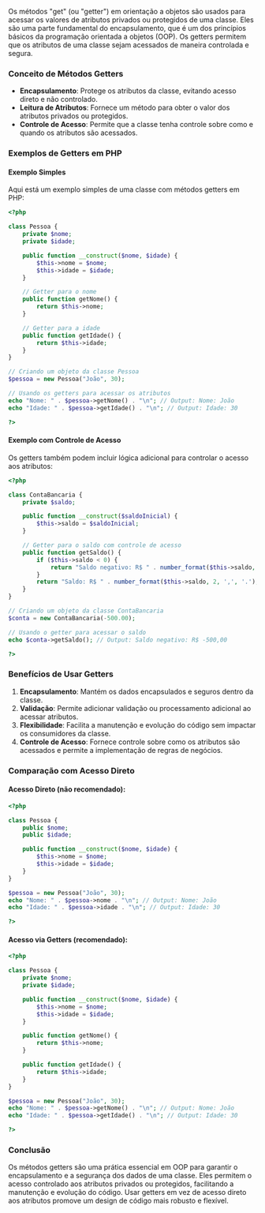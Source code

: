Os métodos "get" (ou "getter") em orientação a objetos são usados para acessar os valores de atributos privados ou protegidos de uma classe. Eles são uma parte fundamental do encapsulamento, que é um dos princípios básicos da programação orientada a objetos (OOP). Os getters permitem que os atributos de uma classe sejam acessados de maneira controlada e segura.

### Conceito de Métodos Getters

- **Encapsulamento**: Protege os atributos da classe, evitando acesso direto e não controlado.
- **Leitura de Atributos**: Fornece um método para obter o valor dos atributos privados ou protegidos.
- **Controle de Acesso**: Permite que a classe tenha controle sobre como e quando os atributos são acessados.

### Exemplos de Getters em PHP

#### Exemplo Simples

Aqui está um exemplo simples de uma classe com métodos getters em PHP:

```php
<?php

class Pessoa {
    private $nome;
    private $idade;

    public function __construct($nome, $idade) {
        $this->nome = $nome;
        $this->idade = $idade;
    }

    // Getter para o nome
    public function getNome() {
        return $this->nome;
    }

    // Getter para a idade
    public function getIdade() {
        return $this->idade;
    }
}

// Criando um objeto da classe Pessoa
$pessoa = new Pessoa("João", 30);

// Usando os getters para acessar os atributos
echo "Nome: " . $pessoa->getNome() . "\n"; // Output: Nome: João
echo "Idade: " . $pessoa->getIdade() . "\n"; // Output: Idade: 30

?>
```

#### Exemplo com Controle de Acesso

Os getters também podem incluir lógica adicional para controlar o acesso aos atributos:

```php
<?php

class ContaBancaria {
    private $saldo;

    public function __construct($saldoInicial) {
        $this->saldo = $saldoInicial;
    }

    // Getter para o saldo com controle de acesso
    public function getSaldo() {
        if ($this->saldo < 0) {
            return "Saldo negativo: R$ " . number_format($this->saldo, 2, ',', '.');
        }
        return "Saldo: R$ " . number_format($this->saldo, 2, ',', '.');
    }
}

// Criando um objeto da classe ContaBancaria
$conta = new ContaBancaria(-500.00);

// Usando o getter para acessar o saldo
echo $conta->getSaldo(); // Output: Saldo negativo: R$ -500,00

?>
```

### Benefícios de Usar Getters

1. **Encapsulamento**: Mantém os dados encapsulados e seguros dentro da classe.
2. **Validação**: Permite adicionar validação ou processamento adicional ao acessar atributos.
3. **Flexibilidade**: Facilita a manutenção e evolução do código sem impactar os consumidores da classe.
4. **Controle de Acesso**: Fornece controle sobre como os atributos são acessados e permite a implementação de regras de negócios.

### Comparação com Acesso Direto

#### Acesso Direto (não recomendado):

```php
<?php

class Pessoa {
    public $nome;
    public $idade;

    public function __construct($nome, $idade) {
        $this->nome = $nome;
        $this->idade = $idade;
    }
}

$pessoa = new Pessoa("João", 30);
echo "Nome: " . $pessoa->nome . "\n"; // Output: Nome: João
echo "Idade: " . $pessoa->idade . "\n"; // Output: Idade: 30

?>
```

#### Acesso via Getters (recomendado):

```php
<?php

class Pessoa {
    private $nome;
    private $idade;

    public function __construct($nome, $idade) {
        $this->nome = $nome;
        $this->idade = $idade;
    }

    public function getNome() {
        return $this->nome;
    }

    public function getIdade() {
        return $this->idade;
    }
}

$pessoa = new Pessoa("João", 30);
echo "Nome: " . $pessoa->getNome() . "\n"; // Output: Nome: João
echo "Idade: " . $pessoa->getIdade() . "\n"; // Output: Idade: 30

?>
```

### Conclusão

Os métodos getters são uma prática essencial em OOP para garantir o encapsulamento e a segurança dos dados de uma classe. Eles permitem o acesso controlado aos atributos privados ou protegidos, facilitando a manutenção e evolução do código. Usar getters em vez de acesso direto aos atributos promove um design de código mais robusto e flexível.